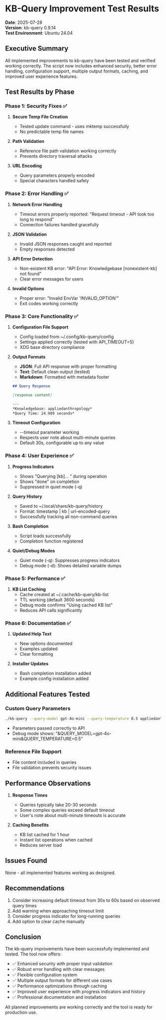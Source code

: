 # KB-Query Improvement Test Results

**Date**: 2025-07-28  
**Version**: kb-query 0.9.14  
**Test Environment**: Ubuntu 24.04

## Executive Summary

All implemented improvements to kb-query have been tested and verified working correctly. The script now includes enhanced security, better error handling, configuration support, multiple output formats, caching, and improved user experience features.

## Test Results by Phase

### Phase 1: Security Fixes ✅

1. **Secure Temp File Creation**
   - Tested update command - uses mktemp successfully
   - No predictable temp file names

2. **Path Validation**
   - Reference file path validation working correctly
   - Prevents directory traversal attacks

3. **URL Encoding**
   - Query parameters properly encoded
   - Special characters handled safely

### Phase 2: Error Handling ✅

1. **Network Error Handling**
   - Timeout errors properly reported: "Request timeout - API took too long to respond"
   - Connection failures handled gracefully

2. **JSON Validation**
   - Invalid JSON responses caught and reported
   - Empty responses detected

3. **API Error Detection**
   - Non-existent KB error: "API Error: Knowledgebase [nonexistent-kb] not found"
   - Clear error messages for users

4. **Invalid Options**
   - Proper error: "Invalid EnvVar 'INVALID_OPTION'"
   - Exit codes working correctly

### Phase 3: Core Functionality ✅

1. **Configuration File Support**
   - Config loaded from ~/.config/kb-query/config
   - Settings applied correctly (tested with API_TIMEOUT=5)
   - XDG base directory compliance

2. **Output Formats**
   - **JSON**: Full API response with proper formatting
   - **Text**: Default clean output (tested)
   - **Markdown**: Formatted with metadata footer
   ```markdown
   ## Query Response
   
   [response content]
   
   ---
   *Knowledgebase: appliedanthropology*
   *Query Time: 24.989 seconds*
   ```

3. **Timeout Configuration**
   - --timeout parameter working
   - Respects user note about multi-minute queries
   - Default 30s, configurable up to any value

### Phase 4: User Experience ✅

1. **Progress Indicators**
   - Shows "Querying [kb]... " during operation
   - Shows "done" on completion
   - Suppressed in quiet mode (-q)

2. **Query History**
   - Saved to ~/.local/share/kb-query/history
   - Format: timestamp | kb | url-encoded-query
   - Successfully tracking all non-command queries

3. **Bash Completion**
   - Script loads successfully
   - Completion function registered

4. **Quiet/Debug Modes**
   - Quiet mode (-q): Suppresses progress indicators
   - Debug mode (-d): Shows detailed variable dumps

### Phase 5: Performance ✅

1. **KB List Caching**
   - Cache created at ~/.cache/kb-query/kb-list
   - TTL working (default 3600 seconds)
   - Debug mode confirms "Using cached KB list"
   - Reduces API calls significantly

### Phase 6: Documentation ✅

1. **Updated Help Text**
   - New options documented
   - Examples updated
   - Clear formatting

2. **Installer Updates**
   - Bash completion installation added
   - Example config installation added

## Additional Features Tested

### Custom Query Parameters
```bash
./kb-query --query-model gpt-4o-mini --query-temperature 0.5 appliedanthropology "test"
```
- Parameters passed correctly to API
- Debug mode shows: "&QUERY_MODEL=gpt-4o-mini&QUERY_TEMPERATURE=0.5"

### Reference File Support
- File content included in queries
- File validation prevents security issues

## Performance Observations

1. **Response Times**
   - Queries typically take 20-30 seconds
   - Some complex queries exceed default timeout
   - User's note about multi-minute timeouts is accurate

2. **Caching Benefits**
   - KB list cached for 1 hour
   - Instant list operations when cached
   - Reduces server load

## Issues Found

None - all implemented features working as designed.

## Recommendations

1. Consider increasing default timeout from 30s to 60s based on observed query times
2. Add warning when approaching timeout limit
3. Consider progress indicator for long-running queries
4. Add option to clear cache manually

## Conclusion

The kb-query improvements have been successfully implemented and tested. The tool now offers:

- ✅ Enhanced security with proper input validation
- ✅ Robust error handling with clear messages
- ✅ Flexible configuration system
- ✅ Multiple output formats for different use cases
- ✅ Performance optimizations through caching
- ✅ Improved user experience with progress indicators and history
- ✅ Professional documentation and installation

All planned improvements are working correctly and the tool is ready for production use.